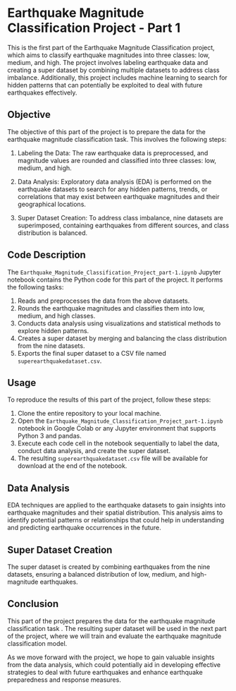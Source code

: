 # Earthquake Magnitude Classification Project - Part 1

This is the first part of the Earthquake Magnitude Classification project, which aims to classify earthquake magnitudes into three classes: low, medium, and high. The project involves labeling earthquake data and creating a super dataset by combining multiple datasets to address class imbalance. Additionally, this project includes machine learning to search for hidden patterns that can potentially be exploited to deal with future earthquakes effectively.

## Objective

The objective of this part of the project is to prepare the data for the earthquake magnitude classification task. This involves the following steps:

1. Labeling the Data: The raw earthquake data is preprocessed, and magnitude values are rounded and classified into three classes: low, medium, and high.

2. Data Analysis: Exploratory data analysis (EDA) is performed on the earthquake datasets to search for any hidden patterns, trends, or correlations that may exist between earthquake magnitudes and their geographical locations.

3. Super Dataset Creation: To address class imbalance, nine datasets are superimposed, containing earthquakes from different sources, and class distribution is balanced.

## Code Description

The `Earthquake_Magnitude_Classification_Project_part-1.ipynb` Jupyter notebook contains the Python code for this part of the project. It performs the following tasks:

1. Reads and preprocesses the data from the above datasets.
2. Rounds the earthquake magnitudes and classifies them into low, medium, and high classes.
3. Conducts data analysis using visualizations and statistical methods to explore hidden patterns.
4. Creates a super dataset by merging and balancing the class distribution from the nine datasets.
5. Exports the final super dataset to a CSV file named `superearthquakedataset.csv`.

## Usage

To reproduce the results of this part of the project, follow these steps:

1. Clone the entire repository to your local machine.
2. Open the `Earthquake_Magnitude_Classification_Project_part-1.ipynb` notebook in Google Colab or any Jupyter environment that supports Python 3 and pandas.
3. Execute each code cell in the notebook sequentially to label the data, conduct data analysis, and create the super dataset.
4. The resulting `superearthquakedataset.csv` file will be available for download at the end of the notebook.

## Data Analysis

EDA techniques are applied to the earthquake datasets to gain insights into earthquake magnitudes and their spatial distribution. This analysis aims to identify potential patterns or relationships that could help in understanding and predicting earthquake occurrences in the future.

## Super Dataset Creation

The super dataset is created by combining earthquakes from the nine datasets, ensuring a balanced distribution of low, medium, and high-magnitude earthquakes.

## Conclusion

This part of the project prepares the data for the earthquake magnitude classification task . The resulting super dataset will be used in the next part of the project, where we will train and evaluate the earthquake magnitude classification model.

As we move forward with the project, we hope to gain valuable insights from the data analysis, which could potentially aid in developing effective strategies to deal with future earthquakes and enhance earthquake preparedness and response measures.


